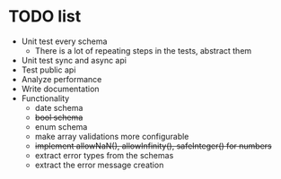 # TODO list
- Unit test every schema
    - There is a lot of repeating steps in the tests, abstract them
- Unit test sync and async api
- Test public api
- Analyze performance
- Write documentation
- Functionality
    - date schema
    - ~~bool schema~~
    - enum schema
    - make array validations more configurable
    - ~~implement allowNaN(), allowInfinity(), safeInteger() for numbers~~
    - extract error types from the schemas
    - extract the error message creation